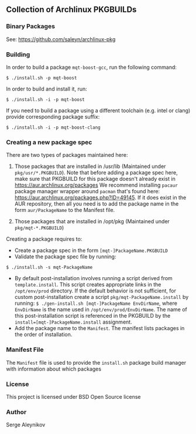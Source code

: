 ## Collection of Archlinux PKGBUILDs ##

### Binary Packages ###

See: https://github.com/saleyn/archlinux-pkg

### Building ###

In order to build a package ``mqt-boost-gcc``, run the following command:

```
$ ./install.sh -p mqt-boost
```

In order to build and install it, run:
```
$ ./install.sh -i -p mqt-boost
```

If you need to build a package using a different toolchain
(e.g. intel or clang) provide corresponding package suffix:
```
$ ./install.sh -i -p mqt-boost-clang
```

### Creating a new package spec ###

There are two types of packages maintained here:

1. Those packages that are installed in /usr/lib
   (Maintained under ``pkg/usr/*.PKGBUILD``).
   Note that before adding a package spec here, make sure that PKGBUILD
   for this package doesn't already exist in https://aur.archlinux.org/packages
   We recommend installing ``pacaur`` package manager wrapper around
   ``pacman`` that's found here: https://aur.archlinux.org/packages.php?ID=49145.
   If it does exist in the AUR repository, then all you need is to add the
   package name in the form ``aur/PackageName`` to the Manifest file.

2. Those packages that are installed in /opt/pkg
   (Maintained under ``pkg/mqt-*.PKGBUILD``)

Creating a package requires to:

* Create a package spec in the form ``[mqt-]PackageName.PKGBUILD``
* Validate the package spec file by running:
```
$ ./install.sh -s mqt-PackageName
```
* By default post-installation involves running a script derived
  from ``template.install``. This script creates appropriate links
  in the ``/opt/env/prod`` directory. If the default behavior is not
  sufficient, for custom post-installation create a script
  ``pkg/mqt-PackageName.install`` by running:
  ``$ ./gen-install.sh [mqt-]PackageName EnvDirName``, where
  ``EnvDirName`` is the name used in ``/opt/env/prod/EnvDirName``.
  The name of this post-installation script is referenced in the PKGBUILD
  by the ``install=[mqt-]PackageName.install`` assignment.
* Add the package name to the ``Manifest``. The manifest lists packages
  in the order of installation.

### Manifest File ###

The ``Manifest`` file is used to provide the ``install.sh`` package build
manager with information about which packages 
### License ###

This project is licensed under BSD Open Source license

### Author ###

Serge Aleynikov
